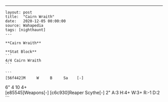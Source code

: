 ---
    layout: post
    title:  "Cairn Wraith"
    date:   2020-12-05 00:00:00
    source: Wahapedia
    tags: [nighthaunt]
    ---
    
    **Cairn Wraith**
    
    **Stat Block**
    ```
    4/4 Cairn Wraith
    ```
    
    ```
    [56f442]M     W     B     Sa    [-]
6"    4     10    4+    
[e85545]Weapons[-]
[c6c930]Reaper Scythe[-]
2"     A:3    H:4+   W:3+   R:-1   D:2   
    ```
    
    
    